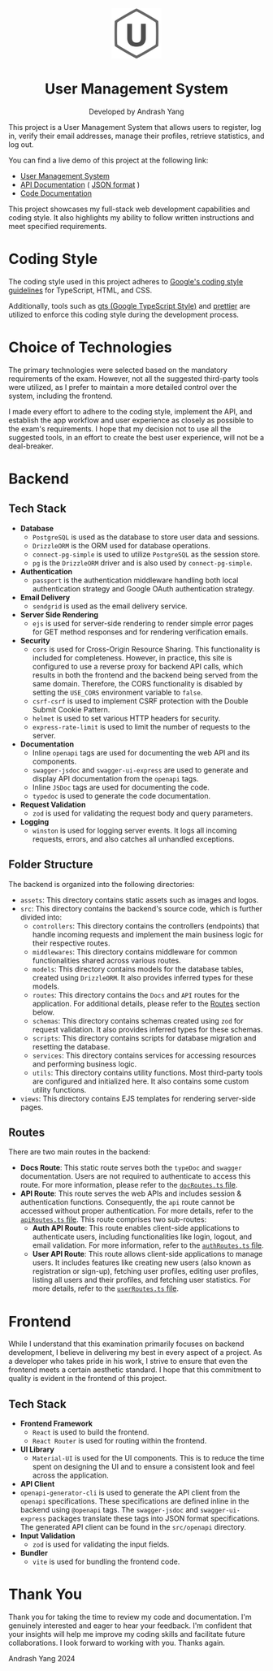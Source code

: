 <p align="center">
  <img src="backend/assets/ums_logo.svg" width="100px" alt="User Management System Logo" />  
  <h1 align="center">User Management System</h1>
  <p align="center">Developed by Andrash Yang</p>
</p>

This project is a User Management System that allows users to register, log in, verify their email addresses, manage their profiles, retrieve statistics, and log out.

You can find a live demo of this project at the following link:

- [User Management System](https://golden-happiness.com)
- [API Documentation](https://golden-happiness.com/docs/swagger) ( [JSON format](https://golden-happiness.com/docs/swagger-json) )
- [Code Documentation](https://golden-happiness.com/docs/typedoc)

This project showcases my full-stack web development capabilities and coding style. It also highlights my ability to follow written instructions and meet specified requirements.

# Coding Style

The coding style used in this project adheres to [Google's coding style guidelines](https://google.github.io/styleguide/) for TypeScript, HTML, and CSS.

Additionally, tools such as [gts (Google TypeScript Style)](https://github.com/google/gts) and [prettier](https://prettier.io/) are utilized to enforce this coding style during the development process.

# Choice of Technologies

The primary technologies were selected based on the mandatory requirements of the exam. However, not all the suggested third-party tools were utilized, as I prefer to maintain a more detailed control over the system, including the frontend.

I made every effort to adhere to the coding style, implement the API, and establish the app workflow and user experience as closely as possible to the exam's requirements. I hope that my decision not to use all the suggested tools, in an effort to create the best user experience, will not be a deal-breaker.

# Backend

## Tech Stack

- **Database**
  - `PostgreSQL` is used as the database to store user data and sessions.
  - `DrizzleORM` is the ORM used for database operations.
  - `connect-pg-simple` is used to utilize `PostgreSQL` as the session store.
  - `pg` is the `DrizzleORM` driver and is also used by `connect-pg-simple`.
- **Authentication**
  - `passport` is the authentication middleware handling both local authentication strategy and Google OAuth authentication strategy.
- **Email Delivery**
  - `sendgrid` is used as the email delivery service.
- **Server Side Rendering**
  - `ejs` is used for server-side rendering to render simple error pages for GET method responses and for rendering verification emails.
- **Security**
  - `cors` is used for Cross-Origin Resource Sharing. This functionality is included for completeness. However, in practice, this site is configured to use a reverse proxy for backend API calls, which results in both the frontend and the backend being served from the same domain. Therefore, the CORS functionality is disabled by setting the `USE_CORS` environment variable to `false`.
  - `csrf-csrf` is used to implement CSRF protection with the Double Submit Cookie Pattern.
  - `helmet` is used to set various HTTP headers for security.
  - `express-rate-limit` is used to limit the number of requests to the server.
- **Documentation**
  - Inline `openapi` tags are used for documenting the web API and its components.
  - `swagger-jsdoc` and `swagger-ui-express` are used to generate and display API documentation from the `openapi` tags.
  - Inline `JSDoc` tags are used for documenting the code.
  - `typedoc` is used to generate the code documentation.
- **Request Validation**
  - `zod` is used for validating the request body and query parameters.
- **Logging**
  - `winston` is used for logging server events. It logs all incoming requests, errors, and also catches all unhandled exceptions.

## Folder Structure

The backend is organized into the following directories:

- `assets`: This directory contains static assets such as images and logos.
- `src`: This directory contains the backend's source code, which is further divided into:
  - `controllers`: This directory contains the controllers (endpoints) that handle incoming requests and implement the main business logic for their respective routes.
  - `middlewares`: This directory contains middleware for common functionalities shared across various routes.
  - `models`: This directory contains models for the database tables, created using `DrizzleORM`. It also provides inferred types for these models.
  - `routes`: This directory contains the `Docs` and `API` routes for the application. For additional details, please refer to the [Routes](#routes) section below.
  - `schemas`: This directory contains schemas created using `zod` for request validation. It also provides inferred types for these schemas.
  - `scripts`: This directory contains scripts for database migration and resetting the database.
  - `services`: This directory contains services for accessing resources and performing business logic.
  - `utils`: This directory contains utility functions. Most third-party tools are configured and initialized here. It also contains some custom utility functions.
- `views`: This directory contains EJS templates for rendering server-side pages.

## Routes

There are two main routes in the backend:

- **Docs Route**: This static route serves both the `typeDoc` and `swagger` documentation. Users are not required to authenticate to access this route. For more information, please refer to the [`docRoutes.ts` file](backend/src/routes/docRoutes.ts).
- **API Route**: This route serves the web APIs and includes session & authentication functions. Consequently, the `api` route cannot be accessed without proper authentication. For more details, refer to the [`apiRoutes.ts` file](backend/src/routes/apiRoutes.ts). This route comprises two sub-routes:
  - **Auth API Route**: This route enables client-side applications to authenticate users, including functionalities like login, logout, and email validation. For more information, refer to the [`authRoutes.ts` file](backend/src/routes/authRoutes.ts).
  - **User API Route**: This route allows client-side applications to manage users. It includes features like creating new users (also known as registration or sign-up), fetching user profiles, editing user profiles, listing all users and their profiles, and fetching user statistics. For more details, refer to the [`userRoutes.ts` file](backend/src/routes/userRoutes.ts).

# Frontend

While I understand that this examination primarily focuses on backend development, I believe in delivering my best in every aspect of a project. As a developer who takes pride in his work, I strive to ensure that even the frontend meets a certain aesthetic standard. I hope that this commitment to quality is evident in the frontend of this project.

## Tech Stack

- **Frontend Framework**
  - `React` is used to build the frontend.
  - `React Router` is used for routing within the frontend.
- **UI Library**
  - `Material-UI` is used for the UI components. This is to reduce the time spent on designing the UI and to ensure a consistent look and feel across the application.
- **API Client**
- `openapi-generator-cli` is used to generate the API client from the `openapi` specifications. These specifications are defined inline in the backend using `@openapi` tags. The `swagger-jsdoc` and `swagger-ui-express` packages translate these tags into JSON format specifications. The generated API client can be found in the `src/openapi` directory.
- **Input Validation**
  - `zod` is used for validating the input fields.
- **Bundler**
  - `vite` is used for bundling the frontend code.

# Thank You

Thank you for taking the time to review my code and documentation. I'm genuinely interested and eager to hear your feedback. I'm confident that your insights will help me improve my coding skills and facilitate future collaborations. I look forward to working with you. Thanks again.

Andrash Yang 2024